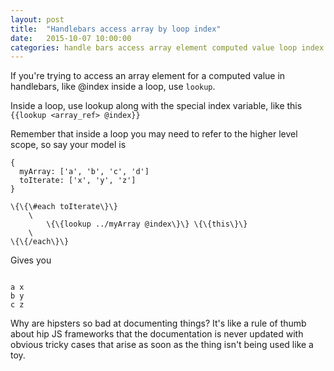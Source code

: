 ```yaml
---
layout: post
title:  "Handlebars access array by loop index"
date:   2015-10-07 10:00:00
categories: handle bars access array element computed value loop index
---
```


If you're trying to access an array element for a computed value in handlebars, like @index inside a loop, use `lookup`.

Inside a loop, use lookup along with the special index variable, like this `{{lookup <array_ref> @index}}`

Remember that inside a loop you may need to refer to the higher level scope, so say your model is

<pre lang="javascript"><code>{
  myArray: ['a', 'b', 'c', 'd']
  toIterate: ['x', 'y', 'z']
}
</code></pre>

<pre lang="javascript"><code>\{\{\#each toIterate\}\}
	\<div\>
		\{\{lookup ../myArray @index\}\} \{\{this\}\}
	\</div\>
\{\{/each\}\}
</code></pre>

Gives you
<pre><code>
a x
b y
c z
</code></pre>

Why are hipsters so bad at documenting things? It's like a rule of thumb about hip JS frameworks that the documentation is never updated
with obvious tricky cases that arise as soon as the thing isn't being used like a toy.
